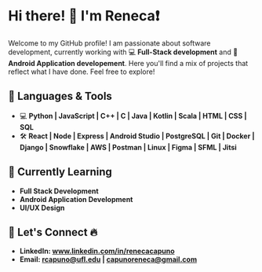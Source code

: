 # Hi there! 👋 I'm Reneca❗

Welcome to my GitHub profile!  I am passionate about software development, currently working with 💻 **Full-Stack development** and 📱 **Android Application developement**. Here you'll find a mix of projects that reflect what I have done. Feel free to explore!

## 🔧 Languages & Tools

- 💻 **Python | JavaScript | C++ | C | Java | Kotlin | Scala | HTML | CSS | SQL** 
- 🛠️ **React | Node | Express | Android Studio | PostgreSQL | Git | Docker | Django | Snowflake | AWS | Postman | Linux | Figma | SFML | Jitsi** 

## 🌱 Currently Learning
- **Full Stack Development**
- **Android Application Development**
- **UI/UX Design**

## 🤝 Let's Connect 🔥

- **LinkedIn: www.linkedin.com/in/renecacapuno**
- **Email: rcapuno@ufl.edu | capunoreneca@gmail.com**
  
